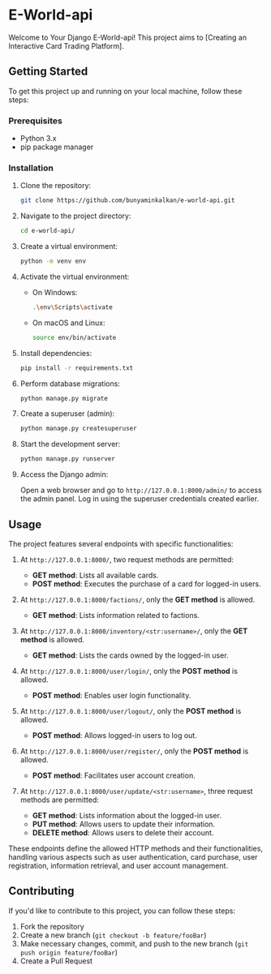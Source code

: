 # E-World-api

Welcome to Your Django E-World-api! This project aims to [Creating an Interactive Card Trading Platform].

## Getting Started

To get this project up and running on your local machine, follow these steps:

### Prerequisites

- Python 3.x
- pip package manager

### Installation

1. Clone the repository:

    ```bash
    git clone https://github.com/bunyaminkalkan/e-world-api.git
    ```

2. Navigate to the project directory:

    ```bash
    cd e-world-api/
    ```

3. Create a virtual environment:

    ```bash
    python -m venv env
    ```

4. Activate the virtual environment:

    - On Windows:

        ```bash
        .\env\Scripts\activate
        ```

    - On macOS and Linux:

        ```bash
        source env/bin/activate
        ```

5. Install dependencies:

    ```bash
    pip install -r requirements.txt
    ```

6. Perform database migrations:

    ```bash
    python manage.py migrate
    ```

7. Create a superuser (admin):

    ```bash
    python manage.py createsuperuser
    ```

8. Start the development server:

    ```bash
    python manage.py runserver
    ```

9. Access the Django admin:

    Open a web browser and go to `http://127.0.0.1:8000/admin/` to access the admin panel. Log in using the superuser credentials created earlier.

## Usage

The project features several endpoints with specific functionalities:

1) At `http://127.0.0.1:8000/`, two request methods are permitted:
   - **GET method**: Lists all available cards.
   - **POST method**: Executes the purchase of a card for logged-in users.

2) At `http://127.0.0.1:8000/factions/`, only the **GET method** is allowed.
   - **GET method**: Lists information related to factions.

3) At `http://127.0.0.1:8000/inventory/<str:username>/`, only the **GET method** is allowed.
   - **GET method**: Lists the cards owned by the logged-in user.

4) At `http://127.0.0.1:8000/user/login/`, only the **POST method** is allowed.
   - **POST method**: Enables user login functionality.

5) At `http://127.0.0.1:8000/user/logout/`, only the **POST method** is allowed.
   - **POST method**: Allows logged-in users to log out.

6) At `http://127.0.0.1:8000/user/register/`, only the **POST method** is allowed.
   - **POST method**: Facilitates user account creation.

7) At `http://127.0.0.1:8000/user/update/<str:username>`, three request methods are permitted:
   - **GET method**: Lists information about the logged-in user.
   - **PUT method**: Allows users to update their information.
   - **DELETE method**: Allows users to delete their account.

These endpoints define the allowed HTTP methods and their functionalities, handling various aspects such as user authentication, card purchase, user registration, information retrieval, and user account management.


## Contributing

If you'd like to contribute to this project, you can follow these steps:

1. Fork the repository
2. Create a new branch (`git checkout -b feature/fooBar`)
3. Make necessary changes, commit, and push to the new branch (`git push origin feature/fooBar`)
4. Create a Pull Request
